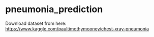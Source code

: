 # pneumonia_prediction

Download dataset from here: https://www.kaggle.com/paultimothymooney/chest-xray-pneumonia

